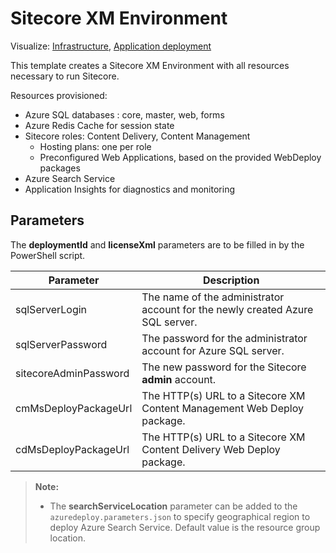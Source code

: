 # Sitecore XM Environment

Visualize: 
[Infrastructure](http://armviz.io/#/?load=https%3A%2F%2Fraw.githubusercontent.com%2FSitecore%2Fsitecore-azure-quickstart-templates%2Fmaster%2FSitecore%209.0.0%2Fxm%2Fnested%2Finfrastructure.json),
[Application deployment](http://armviz.io/#/?load=https%3A%2F%2Fraw.githubusercontent.com%2FSitecore%2Fsitecore-azure-quickstart-templates%2Fmaster%2FSitecore%209.0.0%2Fxm%2Fnested%2Fapplication.json)


This template creates a Sitecore XM Environment with all resources necessary to run Sitecore.

Resources provisioned:
 
  * Azure SQL databases : core, master, web, forms
  * Azure Redis Cache for session state
  * Sitecore roles: Content Delivery, Content Management
	  * Hosting plans: one per role
	  * Preconfigured Web Applications, based on the provided WebDeploy packages	
  * Azure Search Service
  * Application Insights for diagnostics and monitoring
  
    
## Parameters
The **deploymentId** and **licenseXml** parameters are to be filled in by the PowerShell script.

| Parameter               | Description
--------------------------|------------------------------------------------
| sqlServerLogin          | The name of the administrator account for the newly created Azure SQL server.
| sqlServerPassword       | The password for the administrator account for Azure SQL server.
| sitecoreAdminPassword   | The new password for the Sitecore **admin** account.
| cmMsDeployPackageUrl    | The HTTP(s) URL to a Sitecore XM Content Management Web Deploy package.
| cdMsDeployPackageUrl    | The HTTP(s) URL to a Sitecore XM Content Delivery Web Deploy package.

> **Note:**
> * The **searchServiceLocation** parameter can be added to the `azuredeploy.parameters.json`
> to specify geographical region to deploy Azure Search Service. Default value is the resource
> group location.
